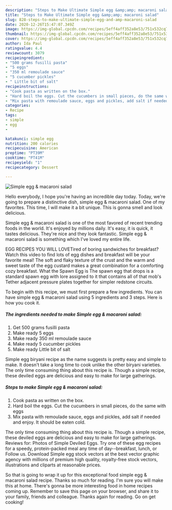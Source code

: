 ```yaml
---
description: "Steps to Make Ultimate Simple egg &amp;amp; macaroni salad"
title: "Steps to Make Ultimate Simple egg &amp;amp; macaroni salad"
slug: 828-steps-to-make-ultimate-simple-egg-and-amp-macaroni-salad
date: 2020-12-26T15:47:07.349Z
image: https://img-global.cpcdn.com/recipes/5eff4aff352a8e53/751x532cq70/simple-egg-macaroni-salad-recipe-main-photo.jpg
thumbnail: https://img-global.cpcdn.com/recipes/5eff4aff352a8e53/751x532cq70/simple-egg-macaroni-salad-recipe-main-photo.jpg
cover: https://img-global.cpcdn.com/recipes/5eff4aff352a8e53/751x532cq70/simple-egg-macaroni-salad-recipe-main-photo.jpg
author: Ida Paul
ratingvalue: 4.4
reviewcount: 3079
recipeingredient:
- "500 grams fusilli pasta"
- "5 eggs"
- "350 ml remoulade sauce"
- "5 cucumber pickles"
- " Little bit of salt"
recipeinstructions:
- "Cook pasta as written on the box."
- "Hard boil the eggs. Cut the cucumbers in small pieces, do the same with eggs"
- "Mix pasta with remoulade sauce, eggs and pickles, add salt if needed and enjoy. It should be eaten cold."
categories:
- Recipe
tags:
- simple
- egg
- 

katakunci: simple egg  
nutrition: 200 calories
recipecuisine: American
preptime: "PT39M"
cooktime: "PT41M"
recipeyield: "1"
recipecategory: Dessert

---
```



![Simple egg &amp; macaroni salad](https://img-global.cpcdn.com/recipes/5eff4aff352a8e53/751x532cq70/simple-egg-macaroni-salad-recipe-main-photo.jpg)

Hello everybody, I hope you're having an incredible day today. Today, we're going to prepare a distinctive dish, simple egg &amp; macaroni salad. One of my favorites. This time, I will make it a bit unique. This is gonna smell and look delicious.

Simple egg &amp; macaroni salad is one of the most favored of recent trending foods in the world. It's enjoyed by millions daily. It's easy, it is quick, it tastes delicious. They're nice and they look fantastic. Simple egg &amp; macaroni salad is something which I've loved my entire life.

EGG RECIPES YOU WILL LOVETired of boring sandwiches for breakfast? Watch this video to find lots of egg dishes and breakfast will be your favorite meal! The soft and flaky texture of the crust and the warm and sweet taste of the egg custard makes a great combination for a comforting cozy breakfast. What the Spawn Egg is The spawn egg that drops is a standard spawn egg with lore assigned to it that contains all of that mob&#39;s Tether adjacent pressure plates together for simpler redstone circuits.


To begin with this recipe, we must first prepare a few ingredients. You can have simple egg &amp; macaroni salad using 5 ingredients and 3 steps. Here is how you cook it.

<!--inarticleads1-->

##### The ingredients needed to make Simple egg &amp; macaroni salad:

1. Get 500 grams fusilli pasta
1. Make ready 5 eggs
1. Make ready 350 ml remoulade sauce
1. Make ready 5 cucumber pickles
1. Make ready  Little bit of salt


Simple egg biryani recipe as the name suggests is pretty easy and simple to make. It doesn&#39;t take a long time to cook unlike the other biryani varieties. The only time consuming thing about this recipe is. Though a simple recipe, these deviled eggs are delicious and easy to make for large gatherings. 

<!--inarticleads2-->

##### Steps to make Simple egg &amp; macaroni salad:

1. Cook pasta as written on the box.
1. Hard boil the eggs. Cut the cucumbers in small pieces, do the same with eggs
1. Mix pasta with remoulade sauce, eggs and pickles, add salt if needed and enjoy. It should be eaten cold.


The only time consuming thing about this recipe is. Though a simple recipe, these deviled eggs are delicious and easy to make for large gatherings. Reviews for: Photos of Simple Deviled Eggs. Try one of these egg recipes for a speedy, protein-packed meal any time of day--breakfast, lunch, or Follow us. Download Simple egg stock vectors at the best vector graphic agency with millions of premium high quality, royalty-free stock vectors, illustrations and cliparts at reasonable prices. 

So that is going to wrap it up for this exceptional food simple egg &amp; macaroni salad recipe. Thanks so much for reading. I'm sure you will make this at home. There's gonna be more interesting food in home recipes coming up. Remember to save this page on your browser, and share it to your family, friends and colleague. Thanks again for reading. Go on get cooking!

